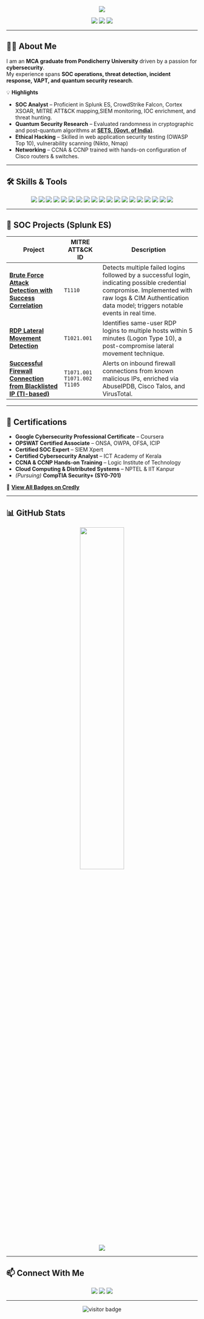 <!-- Header Banner -->
<p align="center">
  <img src="https://capsule-render.vercel.app/api?type=waving&height=200&text=Rahul%20Krishna%20R&fontAlign=50&fontAlignY=40&color=gradient&desc=Cybersecurity%20Professional%20&descAlign=50&descAlignY=60" />
</p>

<!-- Contact Badges -->
<p align="center">
  <a href="mailto:rahulkrishna.connect@gmail.com"><img src="https://img.shields.io/badge/Email-D14836?style=for-the-badge&logo=gmail&logoColor=white"/></a>
  <a href="https://www.linkedin.com/in/rahulkr-connect/"><img src="https://img.shields.io/badge/LinkedIn-0077B5?style=for-the-badge&logo=linkedin&logoColor=white"/></a>
  <a href="https://www.credly.com/users/rahulkr/badges"><img src="https://img.shields.io/badge/Credly-Badges-orange?style=for-the-badge&logo=credly&logoColor=white"/></a>
</p>

---

## 🧑‍💻 About Me

I am an **MCA graduate from Pondicherry University** driven by a passion for **cybersecurity**.  
My experience spans **SOC operations, threat detection, incident response, VAPT, and quantum security research**.

💡 **Highlights**  
- **SOC Analyst** – Proficient in Splunk ES, CrowdStrike Falcon, Cortex XSOAR, MITRE ATT&CK mapping,SIEM monitoring, IOC enrichment, and threat hunting.  
- **Quantum Security Research** – Evaluated randomness in cryptographic and post-quantum algorithms at [**SETS, (Govt. of India)**](https://www.setsindia.in/).  
- **Ethical Hacking** – Skilled in web application security testing (OWASP Top 10), vulnerability scanning (Nikto, Nmap) 
- **Networking** – CCNA & CCNP trained with hands-on configuration of Cisco routers & switches.  

---

## 🛠 Skills & Tools

<p align="center">
  <!-- SIEM & EDR -->
  <img src="https://img.shields.io/badge/Splunk%20ES-SIEM-black?style=for-the-badge&logo=splunk&logoColor=white"/>
  <img src="https://img.shields.io/badge/CrowdStrike-Falcon-red?style=for-the-badge&logo=crowdstrike&logoColor=white"/>
  <img src="https://img.shields.io/badge/Cortex-XSOAR-blue?style=for-the-badge&logo=paloaltonetworks&logoColor=white"/>
  
  <!-- Security Frameworks -->
  <img src="https://img.shields.io/badge/MITRE-ATT%26CK-lightgrey?style=for-the-badge&logo=mitre&logoColor=white"/>
  <img src="https://img.shields.io/badge/OWASP-Top%2010-orange?style=for-the-badge&logo=owasp&logoColor=white"/>

  <!-- Pentest & Threat Intel -->
  <img src="https://img.shields.io/badge/Kali-Linux-557C94?style=for-the-badge&logo=kalilinux&logoColor=white"/>
  <img src="https://img.shields.io/badge/Metasploit-Framework-black?style=for-the-badge&logo=metasploit&logoColor=white"/>
  <img src="https://img.shields.io/badge/Burp-Suite-orange?style=for-the-badge&logo=burpsuite&logoColor=white"/>
  <img src="https://img.shields.io/badge/Nmap-blue?style=for-the-badge&logo=nmap&logoColor=white"/>
  <img src="https://img.shields.io/badge/Nikto-Web%20Scanner-lightgrey?style=for-the-badge"/>
  <img src="https://img.shields.io/badge/Talos-Intelligence-lightblue?style=for-the-badge"/>
  <img src="https://img.shields.io/badge/VirusTotal-Threat%20Analysis-darkblue?style=for-the-badge"/>
  
  <!-- Networking & Infra -->
  <img src="https://img.shields.io/badge/Wireshark-1f425f?style=for-the-badge&logo=wireshark&logoColor=white"/>
  <img src="https://img.shields.io/badge/FortiGate-Firewall-red?style=for-the-badge&logo=fortinet&logoColor=white"/>
  <img src="https://img.shields.io/badge/Windows-Server-blue?style=for-the-badge&logo=windows&logoColor=white"/>
  <img src="https://img.shields.io/badge/Linux-OS-black?style=for-the-badge&logo=linux&logoColor=white"/>
  <img src="https://img.shields.io/badge/VirtualBox-lightgrey?style=for-the-badge&logo=virtualbox&logoColor=white"/>
  
  <!-- Dev & Automation -->
  <img src="https://img.shields.io/badge/Python-Programming-yellow?style=for-the-badge&logo=python&logoColor=black"/>
  <img src="https://img.shields.io/badge/ServiceNow-ITSM-green?style=for-the-badge&logo=servicenow&logoColor=white"/>
</p>

---

## 🚨 SOC Projects (Splunk ES)

| Project | MITRE ATT&CK ID | Description |
|---------|----------------|-------------|
| [**Brute Force Attack Detection with Success Correlation**](splunk-soc-projects/Project-2_Brute-Force-Detection) | `T1110` | Detects multiple failed logins followed by a successful login, indicating possible credential compromise. Implemented with raw logs & CIM Authentication data model; triggers notable events in real time. |
| [**RDP Lateral Movement Detection**](splunk-soc-projects/Project-3_RDP-Lateral-Movement) | `T1021.001` | Identifies same-user RDP logins to multiple hosts within 5 minutes (Logon Type 10), a post-compromise lateral movement technique. |
| [**Successful Firewall Connection from Blacklisted IP (TI-based)**](splunk-soc-projects/Project-4_Blacklisted-IP-Firewall) |`T1071.001` `T1071.002` `T1105` | Alerts on inbound firewall connections from known malicious IPs, enriched via AbuseIPDB, Cisco Talos, and VirusTotal. |

---

## 📜 Certifications

- **Google Cybersecurity Professional Certificate** – Coursera  
- **OPSWAT Certified Associate** – ONSA, OWPA, OFSA, ICIP  
- **Certified SOC Expert** – SIEM Xpert  
- **Certified Cybersecurity Analyst** – ICT Academy of Kerala  
- **CCNA & CCNP Hands-on Training** – Logic Institute of Technology  
- **Cloud Computing & Distributed Systems** – NPTEL & IIT Kanpur  
- *(Pursuing)* **CompTIA Security+ (SY0-701)**  

🔗 [**View All Badges on Credly**](https://www.credly.com/users/rahulkr/badges)

---

## 📊 GitHub Stats

<p align="center">
  <img width="48%" src="https://github-readme-stats.vercel.app/api?username=rahulkr-io&show_icons=true&theme=tokyonight" />
</p>
<p align="center">
  <img src="https://github-readme-activity-graph.vercel.app/graph?username=rahulkr-io&theme=tokyo-night" />
</p>

---

## 📫 Connect With Me

<p align="center">
  <a href="mailto:rahulkrishna.connect@gmail.com"><img src="https://img.shields.io/badge/Email-red?style=for-the-badge&logo=gmail&logoColor=white"/></a>
  <a href="https://www.linkedin.com/in/rahulkr-connect/"><img src="https://img.shields.io/badge/LinkedIn-blue?style=for-the-badge&logo=linkedin&logoColor=white"/></a>
  <a href="https://www.credly.com/users/rahulkr/badges"><img src="https://img.shields.io/badge/Credly-orange?style=for-the-badge&logo=credly&logoColor=white"/></a>
</p>

---

<p align="center">
  <img src="https://visitor-badge.laobi.icu/badge?page_id=rahulkr-io.rahulkr-io" alt="visitor badge"/>
</p>
